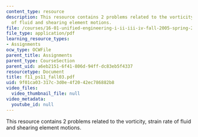 ```yaml
---
content_type: resource
description: This resource contains 2 problems related to the vorticity, strain rate
  of fluid and shearing element motions.
file: /courses/16-01-unified-engineering-i-ii-iii-iv-fall-2005-spring-2006/9f01ca03317c3d0e4f2042ec786882b8_f11_ps11_fall03.pdf
file_type: application/pdf
learning_resource_types:
- Assignments
ocw_type: OCWFile
parent_title: Assignments
parent_type: CourseSection
parent_uid: a6eb2151-6f41-806d-94ff-dc83eb5f4337
resourcetype: Document
title: f11_ps11_fall03.pdf
uid: 9f01ca03-317c-3d0e-4f20-42ec786882b8
video_files:
  video_thumbnail_file: null
video_metadata:
  youtube_id: null
---
```

This resource contains 2 problems related to the vorticity, strain rate of fluid and shearing element motions.

